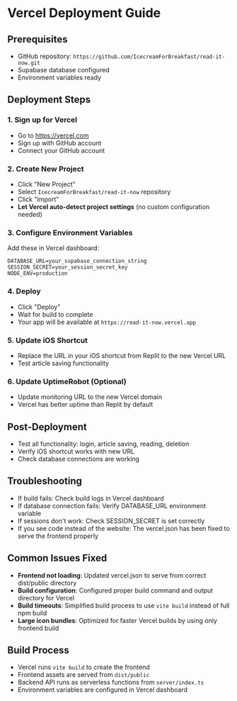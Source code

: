 # Vercel Deployment Guide

## Prerequisites
- GitHub repository: `https://github.com/IcecreamForBreakfast/read-it-now.git`
- Supabase database configured
- Environment variables ready

## Deployment Steps

### 1. Sign up for Vercel
- Go to https://vercel.com
- Sign up with GitHub account
- Connect your GitHub account

### 2. Create New Project
- Click "New Project"
- Select `IcecreamForBreakfast/read-it-now` repository
- Click "Import"
- **Let Vercel auto-detect project settings** (no custom configuration needed)

### 3. Configure Environment Variables
Add these in Vercel dashboard:
```
DATABASE_URL=your_supabase_connection_string
SESSION_SECRET=your_session_secret_key
NODE_ENV=production
```

### 4. Deploy
- Click "Deploy"
- Wait for build to complete
- Your app will be available at `https://read-it-now.vercel.app`

### 5. Update iOS Shortcut
- Replace the URL in your iOS shortcut from Replit to the new Vercel URL
- Test article saving functionality

### 6. Update UptimeRobot (Optional)
- Update monitoring URL to the new Vercel domain
- Vercel has better uptime than Replit by default

## Post-Deployment
- Test all functionality: login, article saving, reading, deletion
- Verify iOS shortcut works with new URL
- Check database connections are working

## Troubleshooting
- If build fails: Check build logs in Vercel dashboard
- If database connection fails: Verify DATABASE_URL environment variable
- If sessions don't work: Check SESSION_SECRET is set correctly
- If you see code instead of the website: The vercel.json has been fixed to serve the frontend properly

## Common Issues Fixed
- **Frontend not loading**: Updated vercel.json to serve from correct dist/public directory  
- **Build configuration**: Configured proper build command and output directory for Vercel
- **Build timeouts**: Simplified build process to use `vite build` instead of full npm build
- **Large icon bundles**: Optimized for faster Vercel builds by using only frontend build

## Build Process
- Vercel runs `vite build` to create the frontend
- Frontend assets are served from `dist/public`
- Backend API runs as serverless functions from `server/index.ts`
- Environment variables are configured in Vercel dashboard
